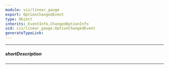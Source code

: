 ```yaml
---
module: viz/linear_gauge
export: OptionChangedEvent
type: Object
inherits: EventInfo,ChangedOptionInfo
uid: viz/linear_gauge:OptionChangedEvent
generateTypeLink: 
---
```

---
##### shortDescription
<!-- Description goes here -->

---
<!-- Description goes here -->